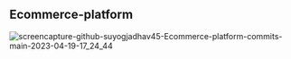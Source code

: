 ## Ecommerce-platform
![screencapture-github-suyogjadhav45-Ecommerce-platform-commits-main-2023-04-19-17_24_44](https://user-images.githubusercontent.com/86362195/233122025-e176464e-12dc-467c-a151-72eaa1b571ac.png)

